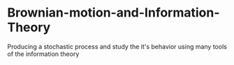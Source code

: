 # Brownian-motion-and-Information-Theory
Producing a stochastic process and study the it's behavior using many tools of the information theory
